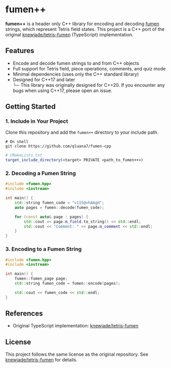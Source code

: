 # fumen++

**fumen++** is a header only C++ library for encoding and decoding [fumen](https://fumen.zui.jp/) strings, which represent Tetris field states. This project is a C++ port of the original [knewjade/tetris-fumen](https://github.com/knewjade/tetris-fumen) (TypeScript) implementation.

## Features

- Encode and decode fumen strings to and from C++ objects
- Full support for Tetris field, piece operations, comments, and quiz mode
- Minimal dependencies (uses only the C++ standard library)
- Designed for C++17 and later </br>
└─ This library was originally designed for C++20. If you encounter any bugs when using C++17, please open an issue.

## Getting Started

### 1. Include in Your Project

Clone this repository and add the `fumen++` directory to your include path.

```shell
# On shell
git clone https://github.com/qluana7/fumen-cpp
```

```cmake
# CMakeLists.txt
target_include_directory(<target> PRIVATE <path_to_fumen++>)
```

### 2. Decoding a Fumen String

```cpp
#include <fumen.hpp>
#include <iostream>

int main() {
    std::string fumen_code = "v115@vhAAgH";
    auto pages = fumen::decode(fumen_code);

    for (const auto& page : pages) {
        std::cout << page.m_field.to_string() << std::endl;
        std::cout << "Comment: " << page.m_comment << std::endl;
    }
}
```

### 3. Encoding to a Fumen String

```cpp
#include <fumen.hpp>
#include <iostream>

int main() {
    fumen::fumen_page page;
    std::string fumen_code = fumen::encode(pages);

    std::cout << fumen_code << std::endl;
}
```

## References

- Original TypeScript implementation: [knewjade/tetris-fumen](https://github.com/knewjade/tetris-fumen)

## License

This project follows the same license as the original repository. See [knewjade/tetris-fumen](https://github.com/knewjade/tetris-fumen) for details.
